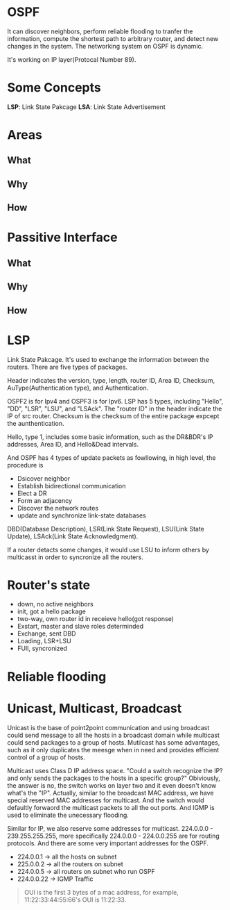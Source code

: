 # OSPF


It can discover neighbors, perform reliable flooding to tranfer the information, compute the shortest path to arbitrary router, and detect new changes in the system.
The networking system on OSPF is dynamic.

It's working on IP layer(Protocal Number 89).

# Some Concepts
**LSP**: Link State Pakcage
**LSA**: Link State Advertisement

# Areas

## What

## Why

## How

# Passitive Interface
## What

## Why

## How

# LSP

Link State Pakcage. It's used to exchange the information between the routers. There are five types of packages.

Header indicates the version, type, length, router ID, Area ID, Checksum, AuType(Authentication type), and Authentication.

OSPF2 is for Ipv4 and OSPF3 is for Ipv6. LSP has 5 types, including "Hello", "DD", "LSR", "LSU", and "LSAck". The "router ID" in the header indicate the IP of src router. Checksum is the checksum of the entire package expcept the aunthentication. 


Hello, type 1, includes some basic information, such as the DR&BDR's IP addresses, Area ID, and Hello&Dead intervals.

And OSPF has 4 types of update packets as fowllowing, in high level, the procedure is
- Dsicover neighbor
- Establish bidirectional communication
- Elect a DR
- Form an adjacency
- Discover the network routes
- update and synchronize link-state databases

DBD(Database Description), LSR(Link State Request), LSU(Link State Update), LSAck(Link State Acknowledgment).

If a router detacts some changes, it would use LSU to inform others by multicasst in order to syncronize all the routers.  

# Router's state

- down, no active neighbors
- init, got a hello package
- two-way, own router id in receieve hello(got response)
- Exstart, master and slave roles determinded
- Exchange, sent DBD
- Loading, LSR+LSU
- FUll, syncronized

# Reliable flooding

# Unicast, Multicast, Broadcast

Unicast is the base of point2point communication and using broadcast could send message to all the hosts in a broadcast domain while multicast could send packages to a group of hosts. Mutilcast has some advantages, such as it only duplicates the meesge when in need and provides efficient control of a group of hosts.

Multicast uses Class D IP address space. "Could a switch recognize the IP? and only sends the packages to the hosts in a specific group?" Obiviously, the answer is no, the switch works on layer two and it even doesn't know what's the "IP". Actually, similar to the broadcast MAC address, we have special reserved MAC addresses for multicast. And the switch would defaultly forwaord the multicast packets to all the out ports. And IGMP is used to eliminate the unecessary flooding.


Similar for IP, we also reserve some addresses for multicast. 224.0.0.0 - 239.255.255.255, more specifically 224.0.0.0 - 224.0.0.255 are for routing protocols. And there are some very important addresses for the OSPF.

- 224.0.0.1 -> all the hosts on subnet
- 225.0.0.2 -> all the routers on subnet
- 224.0.0.5 -> all routers on subnet who run OSPF
- 224.0.0.22 -> IGMP Traffic



> OUI is the first 3 bytes of a mac address, for example, 11:22:33:44:55:66's OUI is 11:22:33.